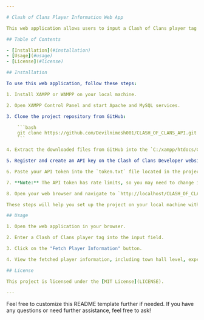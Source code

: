 ```yaml
---

# Clash of Clans Player Information Web App

This web application allows users to input a Clash of Clans player tag and fetch real-time player information, including details about their heroes, troops, and spells levels.

## Table of Contents

- [Installation](#installation)
- [Usage](#usage)
- [License](#license)

## Installation

To use this web application, follow these steps:

1. Install XAMPP or WAMPP on your local machine.

2. Open XAMPP Control Panel and start Apache and MySQL services.

3. Clone the project repository from GitHub:

    ```bash
    git clone https://github.com/Devilnimesh001/CLASH_OF_CLANS_API.git
    ```

4. Extract the downloaded files from GitHub into the `C:/xampp/htdocs/CLASH_OF_CLANS_API` directory.

5. Register and create an API key on the Clash of Clans Developer website: [https://developer.clashofclans.com/#/](https://developer.clashofclans.com/#/).

6. Paste your API token into the `token.txt` file located in the project directory.

7. **Note:** The API token has rate limits, so you may need to change it often.

8. Open your web browser and navigate to `http://localhost/CLASH_OF_CLANS_API/index.php` to access the project.

These steps will help you set up the project on your local machine with XAMPP or WAMPP. If you encounter any issues or need further assistance, feel free to ask!

## Usage

1. Open the web application in your browser.

2. Enter a Clash of Clans player tag into the input field.

3. Click on the "Fetch Player Information" button.

4. View the fetched player information, including town hall level, experience level, trophies, best trophies, builder hall level, and details about heroes, troops, and spells levels.

## License

This project is licensed under the [MIT License](LICENSE).

---
```


Feel free to customize this README template further if needed. If you have any questions or need further assistance, feel free to ask!
